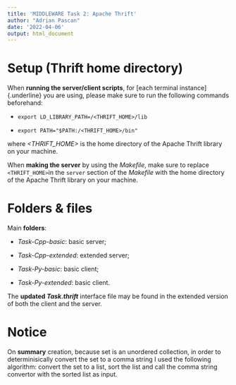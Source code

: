 ```yaml
---
title: 'MIDDLEWARE Task 2: Apache Thrift'
author: "Adrian Pascan"
date: '2022-04-06'
output: html_document
---
```


# Setup (Thrift home directory)

When **running the server/client scripts**, for [each terminal instance]{.underline} you are using, please make sure to run the following commands beforehand:

-   `export LD_LIBRARY_PATH=/<THRIFT_HOME>/lib`

-   `export PATH="$PATH:/<THRIFT_HOME>/bin"`

where *\<THRIFT_HOME\>* is the home directory of the Apache Thrift library on your machine.

When **making the server** by using the *Makefile*, make sure to replace `<THRIFT_HOME>`in the `server` section of the *Makefile* with the home directory of the Apache Thrift library on your machine.

# Folders & files

Main **folders**:

-   *Task-Cpp-basic*: basic server;

-   *Task-Cpp-extended*: extended server;

-   *Task-Py-basic*: basic client;

-   *Task-Py-extended*: basic client.

The **updated *Task.thrift*** interface file may be found in the extended version of both the client and the server.

# Notice

On **summary** creation, because set is an unordered collection, in order to determinisically convert the set to a comma string I used the following algorithm: convert the set to a list, sort the list and call the comma string convertor with the sorted list as input.
